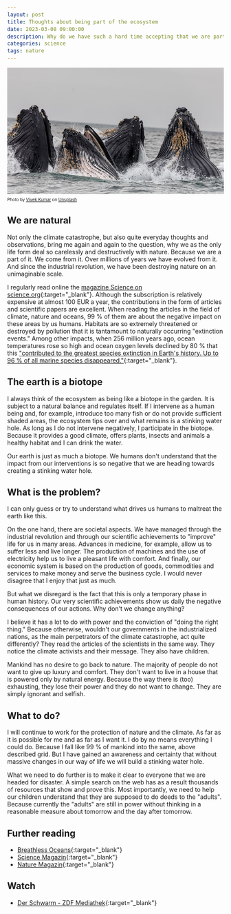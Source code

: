 ```yaml
---
layout: post
title: Thoughts about being part of the ecosystem
date: 2023-03-08 09:00:00
description: Why do we have such a hard time accepting that we are part of the ecosystem?
categories: science
tags: nature
---
```


![Writing](/assets/images/whales.jpg)
<span style="font-size: 0.7em">Photo by <a href="https://unsplash.com/@vikceo?utm_source=unsplash&utm_medium=referral&utm_content=creditCopyText" target="_blank">Vivek Kumar</a> on <a href="https://unsplash.com/photos/fs283LESUtc?utm_source=unsplash&utm_medium=referral&utm_content=creditCopyText" target="_blank">Unsplash</a></span>

## We are natural

Not only the climate catastrophe, but also quite everyday thoughts and observations, bring me again and again to the question, why we as the only life form deal so carelessly and destructively with nature. Because we are a part of it. We come from it. Over millions of years we have evolved from it. And since the industrial revolution, we have been destroying nature on an unimaginable scale.

I regularly read online the [magazine Science on science.org](https://science.org){:target="_blank"}. Although the subscription is relatively expensive at almost 100 EUR a year, the contributions in the form of articles and scientific papers are excellent. When reading the articles in the field of climate, nature and oceans, 99 % of them are about the negative impact on these areas by us humans. Habitats are so extremely threatened or destroyed by pollution that it is tantamount to naturally occurring "extinction events." Among other impacts, when 256 million years ago, ocean temperatures rose so high and ocean oxygen levels declined by 80 % that this ["contributed to the greatest species extinction in Earth's history. Up to 96 % of all marine species disappeared."](https://www.science.org/content/article/breathless-oceans-warming-waters-suffocate-marine-life-disrupt-fisheries){:target="_blank"}.

## The earth is a biotope

I always think of the ecosystem as being like a biotope in the garden. It is subject to a natural balance and regulates itself. If I intervene as a human being and, for example, introduce too many fish or do not provide sufficient shaded areas, the ecosystem tips over and what remains is a stinking water hole. As long as I do not intervene negatively, I participate in the biotope. Because it provides a good climate, offers plants, insects and animals a healthy habitat and I can drink the water.

Our earth is just as much a biotope. We humans don't understand that the impact from our interventions is so negative that we are heading towards creating a stinking water hole.

## What is the problem?

I can only guess or try to understand what drives us humans to maltreat the earth like this.

On the one hand, there are societal aspects. We have managed through the industrial revolution and through our scientific achievements to "improve" life for us in many areas. Advances in medicine, for example, allow us to suffer less and live longer. The production of machines and the use of electricity help us to live a pleasant life with comfort. And finally, our economic system is based on the production of goods, commodities and services to make money and serve the business cycle. I would never disagree that I enjoy that just as much.

But what we disregard is the fact that this is only a temporary phase in human history. Our very scientific achievements show us daily the negative consequences of our actions. Why don't we change anything?

I believe it has a lot to do with power and the conviction of "doing the right thing." Because otherwise, wouldn't our governments in the industrialized nations, as the main perpetrators of the climate catastrophe, act quite differently? They read the articles of the scientists in the same way. They notice the climate activists and their message. They also have children.

Mankind has no desire to go back to nature. The majority of people do not want to give up luxury and comfort. They don't want to live in a house that is powered only by natural energy. Because the way there is (too) exhausting, they lose their power and they do not want to change. They are simply ignorant and selfish.

## What to do?

I will continue to work for the protection of nature and the climate. As far as it is possible for me and as far as I want it. I do by no means everything I could do. Because I fall like 99 % of mankind into the same, above described grid. But I have gained an awareness and certainty that without massive changes in our way of life we will build a stinking water hole.

What we need to do further is to make it clear to everyone that we are headed for disaster. A simple search on the web has as a result thousands of resources that show and prove this. Most importantly, we need to help our children understand that they are supposed to do deeds to the "adults". Because currently the "adults" are still in power without thinking in a reasonable measure about tomorrow and the day after tomorrow.

## Further reading

* [Breathless Oceans](https://www.science.org/content/article/breathless-oceans-warming-waters-suffocate-marine-life-disrupt-fisheries){:target="_blank"}
* [Science Magazin](https://www.science.org){:target="_blank"}
* [Nature Magazin](https://www.nature.com/){:target="_blank"}

## Watch

* [Der Schwarm - ZDF Mediathek](https://www.zdf.de/serien/der-schwarm){:target="_blank"}
